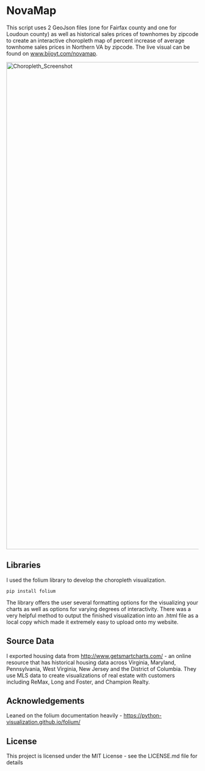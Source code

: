 # NovaMap
This script uses 2 GeoJson files (one for Fairfax county and one for Loudoun county) as well as historical sales prices of townhomes by zipcode to create an interactive choropleth map of percent increase of average townhome sales prices in Northern VA by zipcode. The live visual can be found on www.bijoyt.com/novamap. 

<img width="1277" alt="Choropleth_Screenshot" src="https://user-images.githubusercontent.com/7709854/112723058-1cfd1300-8ee3-11eb-8fca-b105a91c723a.png">

## Libraries
I used the folium library to develop the choropleth visualization. 

```
pip install folium
```

The library offers the user several formatting options for the visualizing your charts as well as options for varying degrees of interactivity. There was a very helpful method to output the finished visualization into an .html file as a local copy which made it extremely easy to upload onto my website. 

## Source Data
I exported housing data from http://www.getsmartcharts.com/ - an online resource that has historical housing data across Virginia, Maryland, Pennsylvania,
West Virginia, New Jersey and the District of Columbia. They use MLS data to create visualizations of real estate with customers including ReMax, Long and Foster, and Champion Realty. 

## Acknowledgements
Leaned on the folium documentation heavily - https://python-visualization.github.io/folium/

## License
This project is licensed under the MIT License - see the LICENSE.md file for details
